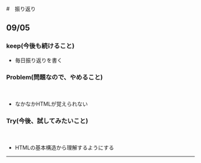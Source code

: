 #　振り返り　　
　　　  　
## 09/05   
  
### keep(今後も続けること)
   
- 毎日振り返りを書く　　
　　　　
### Problem(問題なので、やめること)
　　　　
- なかなかHTMLが覚えられない　　　
　　　　
### Try(今後、試してみたいこと)
　　　　
- HTMLの基本構造から理解するようにする　　　
　　　　
---  
